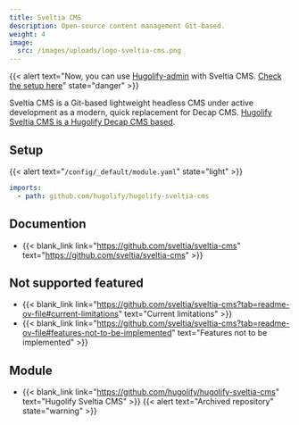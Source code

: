 ```yaml
---
title: Sveltia CMS
description: Open-source content management Git-based.
weight: 4
image:
  src: /images/uploads/logo-sveltia-cms.png
---
```

{{< alert text="Now, you can use [Hugolify-admin](https://www.hugolify.io/docs/cms/admin/) with Sveltia CMS. [Check the setup here](https://www.hugolify.io/docs/cms/admin/cms/sveltia-cms/)" state="danger" >}}

Sveltia CMS is a Git-based lightweight headless CMS under active development as a modern, quick replacement for Decap CMS. [Hugolify Sveltia CMS is a Hugolify Decap CMS based](../decap-cms).

## Setup

{{< alert text="`/config/_default/module.yaml`" state="light" >}}

```yml
imports:
  - path: github.com/hugolify/hugolify-sveltia-cms
```

## Documention

- {{< blank_link link="https://github.com/sveltia/sveltia-cms" text="https://github.com/sveltia/sveltia-cms" >}}

## Not supported featured

- {{< blank_link link="https://github.com/sveltia/sveltia-cms?tab=readme-ov-file#current-limitations" text="Current limitations" >}}
- {{< blank_link link="https://github.com/sveltia/sveltia-cms?tab=readme-ov-file#features-not-to-be-implemented" text="Features not to be implemented" >}}

## Module
- {{< blank_link link="https://github.com/hugolify/hugolify-sveltia-cms" text="Hugolify Sveltia CMS" >}} {{< alert text="Archived repository" state="warning" >}}
